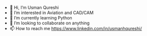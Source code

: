 - 👋 Hi, I’m Usman Qureshi
- 👀 I’m interested in Aviation and CAD/CAM
- 🌱 I’m currently learning Python
- 💞️ I’m looking to collaborate on anything
- 📫 How to reach me https://www.linkedin.com/in/usmanhqureshi/

<!---
UzzyQuwezzy/UzzyQuwezzy is a ✨ special ✨ repository because its `README.md` (this file) appears on your GitHub profile.
You can click the Preview link to take a look at your changes.
--->
